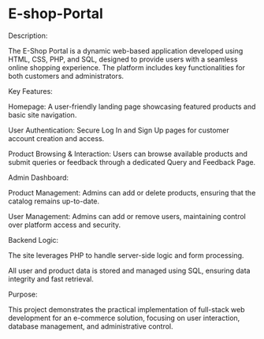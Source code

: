 # E-shop-Portal
Description:

The E-Shop Portal is a dynamic web-based application developed using HTML, CSS, PHP, and SQL, designed to provide users with a seamless online shopping experience. The platform includes key functionalities for both customers and administrators.

Key Features:

Homepage: A user-friendly landing page showcasing featured products and basic site navigation.

User Authentication: Secure Log In and Sign Up pages for customer account creation and access.

Product Browsing & Interaction: Users can browse available products and submit queries or feedback through a dedicated Query and Feedback Page.

Admin Dashboard:

Product Management: Admins can add or delete products, ensuring that the catalog remains up-to-date.

User Management: Admins can add or remove users, maintaining control over platform access and security.

Backend Logic:

The site leverages PHP to handle server-side logic and form processing.

All user and product data is stored and managed using SQL, ensuring data integrity and fast retrieval.

Purpose:

This project demonstrates the practical implementation of full-stack web development for an e-commerce solution, focusing on user interaction, database management, and administrative control.

